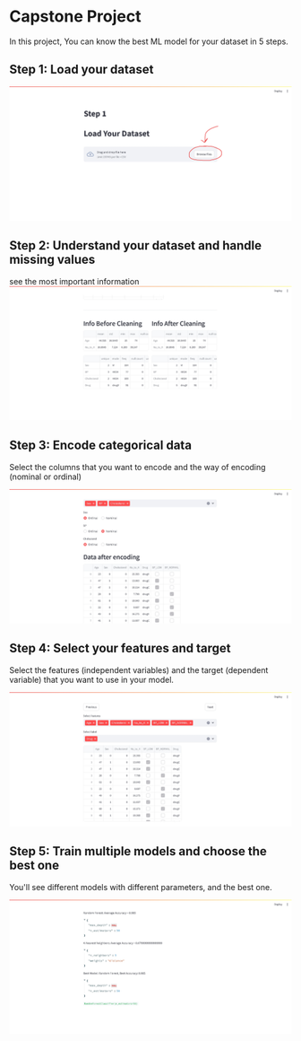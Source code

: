 # Capstone Project

In this project, You can know the best ML model for your dataset in 5 steps.

## Step 1: Load your dataset

![alt text](img/image.png)

## Step 2: Understand your dataset and handle missing values

see the most important information
![alt text](img/image-1.png)

## Step 3: Encode categorical data

Select the columns that you want to encode and the way of encoding (nominal or ordinal)

![alt text](img/image-2.png)

## Step 4: Select your features and target

Select the features (independent variables) and the target (dependent variable) that you want to use in your model.

![alt text](img/image-3.png)

## Step 5: Train multiple models and choose the best one

You'll see different models with different parameters, and the best one.

![alt text](img/image-4.png)
